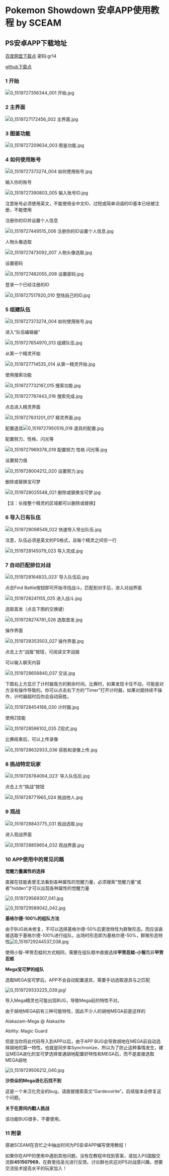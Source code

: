 # Pokemon Showdown 安卓APP使用教程 by SCEAM

## PS安卓APP下载地址

[百度网盘下载点](https://pan.baidu.com/s/1ht7MrmW) 密码:gr14

[github下载点](https://github.com/kirliavc/PokemonShowdownAndroidClient/releases/download/v1.3.7.1-cn/pasapp.apk)

### 1 开始

![0_1519727356344_001 开始.jpg](https://github.com/ps-china/blog/blob/master/PS%20APP%E7%AE%80%E5%8D%95%E6%95%99%E7%A8%8B%20%E5%9B%BE%E7%89%87%E7%89%88/001%20开始.jpg) 

### 2 主界面

![0_1519727172456_002 主界面.jpg](https://github.com/ps-china/blog/blob/master/PS%20APP%E7%AE%80%E5%8D%95%E6%95%99%E7%A8%8B%20%E5%9B%BE%E7%89%87%E7%89%88/002%20主界面.jpg) 

### 3 图鉴功能

![0_1519727209634_003 图鉴功能.jpg](https://github.com/ps-china/blog/blob/master/PS%20APP%E7%AE%80%E5%8D%95%E6%95%99%E7%A8%8B%20%E5%9B%BE%E7%89%87%E7%89%88/003%20图鉴功能.jpg)

### 4 如何使用账号

![0_1519727373274_004 如何使用账号.jpg](https://github.com/ps-china/blog/blob/master/PS%20APP%E7%AE%80%E5%8D%95%E6%95%99%E7%A8%8B%20%E5%9B%BE%E7%89%87%E7%89%88/004%20如何使用账号.jpg) 

输入你的账号

![0_1519727390803_005 输入账号ID.jpg](https://github.com/ps-china/blog/blob/master/PS%20APP%E7%AE%80%E5%8D%95%E6%95%99%E7%A8%8B%20%E5%9B%BE%E7%89%87%E7%89%88/005%20输入账号id.jpg) 

注意账号必须使用英文，不能使用全中文ID，过短或简单词语的ID基本已经被注册，不能使用

注册你的ID并设置个人信息

![0_1519727449515_006 注册你的ID设置个人信息.jpg](https://github.com/ps-china/blog/blob/master/PS%20APP%E7%AE%80%E5%8D%95%E6%95%99%E7%A8%8B%20%E5%9B%BE%E7%89%87%E7%89%88/006%20注册你的id设置个人信息.jpg) 

人物头像选取

![0_1519727473092_007 人物头像选取.jpg](https://github.com/ps-china/blog/blob/master/PS%20APP%E7%AE%80%E5%8D%95%E6%95%99%E7%A8%8B%20%E5%9B%BE%E7%89%87%E7%89%88/007%20人物头像选取.jpg) 

设置密码

![0_1519727482055_008 设置密码.jpg](https://github.com/ps-china/blog/blob/master/PS%20APP%E7%AE%80%E5%8D%95%E6%95%99%E7%A8%8B%20%E5%9B%BE%E7%89%87%E7%89%88/008%20设置密码.jpg) 

登录一个已经注册的ID

![0_1519727517920_010 登陆自己的ID.jpg](https://github.com/ps-china/blog/blob/master/PS%20APP%E7%AE%80%E5%8D%95%E6%95%99%E7%A8%8B%20%E5%9B%BE%E7%89%87%E7%89%88/010%20登陆自己的id.jpg) 

### 5 组建队伍

![0_1519727373274_004 如何使用账号.jpg](https://github.com/ps-china/blog/blob/master/PS%20APP%E7%AE%80%E5%8D%95%E6%95%99%E7%A8%8B%20%E5%9B%BE%E7%89%87%E7%89%88/004%20如何使用账号.jpg) 

进入“队伍编辑器”

![0_1519727654970_013 组建队伍.jpg](https://github.com/ps-china/blog/blob/master/PS%20APP%E7%AE%80%E5%8D%95%E6%95%99%E7%A8%8B%20%E5%9B%BE%E7%89%87%E7%89%88/013%20组建队伍.jpg) 

从第一个精灵开始

![0_1519727714535_014 从第一精灵开始.jpg](https://github.com/ps-china/blog/blob/master/PS%20APP%E7%AE%80%E5%8D%95%E6%95%99%E7%A8%8B%20%E5%9B%BE%E7%89%87%E7%89%88/014%20从第一精灵开始.jpg) 

使用搜索功能

![0_1519727732167_015 搜索功能.jpg](https://github.com/ps-china/blog/blob/master/PS%20APP%E7%AE%80%E5%8D%95%E6%95%99%E7%A8%8B%20%E5%9B%BE%E7%89%87%E7%89%88/015%20搜索功能.jpg) 

![0_1519727787443_016 搜索完成.jpg](https://github.com/ps-china/blog/blob/master/PS%20APP%E7%AE%80%E5%8D%95%E6%95%99%E7%A8%8B%20%E5%9B%BE%E7%89%87%E7%89%88/016%20搜索完成.jpg) 

点击进入精灵界面

![0_1519727831201_017 精灵界面.jpg](https://github.com/ps-china/blog/blob/master/PS%20APP%E7%AE%80%E5%8D%95%E6%95%99%E7%A8%8B%20%E5%9B%BE%E7%89%87%E7%89%88/017%20精灵界面.jpg) 

配置道具![0_1519727950519_018 道具的配置.jpg](https://github.com/ps-china/blog/blob/master/PS%20APP%E7%AE%80%E5%8D%95%E6%95%99%E7%A8%8B%20%E5%9B%BE%E7%89%87%E7%89%88/018%20道具的配置.jpg) 

配置努力、性格、闪光等

![0_1519727969378_019 配置努力 性格 闪光等.jpg](https://github.com/ps-china/blog/blob/master/PS%20APP%E7%AE%80%E5%8D%95%E6%95%99%E7%A8%8B%20%E5%9B%BE%E7%89%87%E7%89%88/019%20配置努力-性格-闪光等.jpg) 

设置努力值

![0_1519728004212_020 设置努力.jpg](https://github.com/ps-china/blog/blob/master/PS%20APP%E7%AE%80%E5%8D%95%E6%95%99%E7%A8%8B%20%E5%9B%BE%E7%89%87%E7%89%88/020%20设置努力.jpg) 

删除或替换宝可梦

![0_1519728025548_021 删除或替换宝可梦.jpg](https://github.com/ps-china/blog/blob/master/PS%20APP%E7%AE%80%E5%8D%95%E6%95%99%E7%A8%8B%20%E5%9B%BE%E7%89%87%E7%89%88/021%20删除或替换宝可梦.jpg) 

【注：长按整个精灵的区域都可以删除或替换】

### 6 导入已有队伍

![0_1519728098549_022 快速导入导出队伍.jpg](https://github.com/ps-china/blog/blob/master/PS%20APP%E7%AE%80%E5%8D%95%E6%95%99%E7%A8%8B%20%E5%9B%BE%E7%89%87%E7%89%88/022%20快速导入导出队伍.jpg) 

注意，队伍必须是英文的PS格式，且每个精灵之间空一行

![0_1519728145079_023 导入完成.jpg](https://github.com/ps-china/blog/blob/master/PS%20APP%E7%AE%80%E5%8D%95%E6%95%99%E7%A8%8B%20%E5%9B%BE%E7%89%87%E7%89%88/023%20导入完成.jpg) 

### 7 自动匹配排位对战

![0_1519728164833_023’ 导入队伍后.jpg](https://github.com/ps-china/blog/blob/master/PS%20APP%E7%AE%80%E5%8D%95%E6%95%99%E7%A8%8B%20%E5%9B%BE%E7%89%87%E7%89%88/023%20导入队伍后.jpg) 

点击Find Battle按钮即可开始寻找战斗。匹配到对手后，进入对战界面

![0_1519728241155_025 进入战斗.jpg](https://github.com/ps-china/blog/blob/master/PS%20APP%E7%AE%80%E5%8D%95%E6%95%99%E7%A8%8B%20%E5%9B%BE%E7%89%87%E7%89%88/025%20进入战斗.jpg) 

选取首发（点击下图的交换键）

![0_1519728274781_026 选取首发.jpg](https://github.com/ps-china/blog/blob/master/PS%20APP%E7%AE%80%E5%8D%95%E6%95%99%E7%A8%8B%20%E5%9B%BE%E7%89%87%E7%89%88/026%20选取首发.jpg) 

操作界面

![0_1519728353503_027 操作界面.jpg](https://github.com/ps-china/blog/blob/master/PS%20APP%E7%AE%80%E5%8D%95%E6%95%99%E7%A8%8B%20%E5%9B%BE%E7%89%87%E7%89%88/027%20操作界面.jpg) 

点击上方“战报”按钮，可阅读文字战报

可以输入聊天内容

![0_1519728656840_037 交谈.jpg](https://github.com/ps-china/blog/blob/master/PS%20APP%E7%AE%80%E5%8D%95%E6%95%99%E7%A8%8B%20%E5%9B%BE%E7%89%87%E7%89%88/037%20交谈.jpg) 

下图右上方显示了计时器我方的剩余时间。比赛时，如果发现卡住不动，可能是对方没有操作导致的。你可以点击右下方的“Timer”打开计时器，如果对面持续不操作，计时器超时后你会自动获胜。

![0_1519728454188_030 计时器.jpg](https://github.com/ps-china/blog/blob/master/PS%20APP%E7%AE%80%E5%8D%95%E6%95%99%E7%A8%8B%20%E5%9B%BE%E7%89%87%E7%89%88/030%20计时器.jpg) 

使用Z技能

![0_1519728596102_035 Z招式.jpg](https://github.com/ps-china/blog/blob/master/PS%20APP%E7%AE%80%E5%8D%95%E6%95%99%E7%A8%8B%20%E5%9B%BE%E7%89%87%E7%89%88/035%20z招式.jpg) 

比赛结束后，可以上传录像

![0_1519728632933_036 获胜和录像上传.jpg](https://github.com/ps-china/blog/blob/master/PS%20APP%E7%AE%80%E5%8D%95%E6%95%99%E7%A8%8B%20%E5%9B%BE%E7%89%87%E7%89%88/036%20获胜和录像上传.jpg) 

### 8 挑战特定玩家

![0_1519728784094_023’ 导入队伍后.jpg](https://github.com/ps-china/blog/blob/master/PS%20APP%E7%AE%80%E5%8D%95%E6%95%99%E7%A8%8B%20%E5%9B%BE%E7%89%87%E7%89%88/023%20导入队伍后.jpg) 

点击上方“挑战”按钮

![0_1519728771965_024 挑战他人.jpg](https://github.com/ps-china/blog/blob/master/PS%20APP%E7%AE%80%E5%8D%95%E6%95%99%E7%A8%8B%20%E5%9B%BE%E7%89%87%E7%89%88/024%20挑战他人.jpg) 

### 9 观战

 ![0_1519728843775_031 观战选取.jpg](https://github.com/ps-china/blog/blob/master/PS%20APP%E7%AE%80%E5%8D%95%E6%95%99%E7%A8%8B%20%E5%9B%BE%E7%89%87%E7%89%88/031%20观战选取.jpg) 

进入观战界面

![0_1519728859654_032 观战界面.jpg](https://github.com/ps-china/blog/blob/master/PS%20APP%E7%AE%80%E5%8D%95%E6%95%99%E7%A8%8B%20%E5%9B%BE%E7%89%87%E7%89%88/032%20观战界面.jpg)

### 10 APP使用中的常见问题

**觉醒力量属性的选择**

直接在技能表里无法看到各种属性的觉醒力量，必须搜索”觉醒力量”或者”hidden”才可以出现各种属性的觉醒力量

![0_1519729569307_041.jpg](https://github.com/ps-china/blog/blob/master/PS%20APP%E7%AE%80%E5%8D%95%E6%95%99%E7%A8%8B%20%E5%9B%BE%E7%89%87%E7%89%88/041.jpg) 

![0_1519729589042_042.jpg](https://github.com/ps-china/blog/blob/master/PS%20APP%E7%AE%80%E5%8D%95%E6%95%99%E7%A8%8B%20%E5%9B%BE%E7%89%87%E7%89%88/042.jpg) 

**基格尔德-100%的组队方法**

由于BUG尚未修复，不可以选择基格尔德-50%后更改特性为群聚形态。而应该直接选取于基格尔德-100%进行组队，出场时形态即为基格尔德-50%，群聚形态特性![0_1519729244537_038.jpg](https://github.com/ps-china/blog/blob/master/PS%20APP%E7%AE%80%E5%8D%95%E6%95%99%E7%A8%8B%20%E5%9B%BE%E7%89%87%E7%89%88/038.jpg) 

使用小智-甲贺忍蛙的方式相同，需要在组队框中直接选择**甲贺忍蛙-小智**而非**甲贺忍蛙**

**Mega宝可梦的组队**

选取MEGA宝可梦后，APP不会自动配置道具，需要手动选取道具与之匹配

![0_1519729333225_039.jpg](https://github.com/ps-china/blog/blob/master/PS%20APP%E7%AE%80%E5%8D%95%E6%95%99%E7%A8%8B%20%E5%9B%BE%E7%89%87%E7%89%88/039.jpg)!

导入Mega精灵也可能出现BUG，导致Mega前的特性不对。

由于胡地MEGA前有三种可能特性，因此不少人的胡地MEGA前是这样的

Alakazam-Mega @ Alakazite  

Ability: Magic Guard  

但是当你将此代码导入到APP以后，由于APP BUG会导致胡地在MEGA前自动选择胡地的第一特性，也就是同步率Synchronize，所以为了防止这种事情发生，建议MEGA进化的宝可梦选择普通胡地配置好特性和MEGA石，而不是直接选取MEGA胡地

![0_1519729506212_040.jpg](https://github.com/ps-china/blog/blob/master/PS%20APP%E7%AE%80%E5%8D%95%E6%95%99%E7%A8%8B%20%E5%9B%BE%E7%89%87%E7%89%88/040.jpg) 

**沙奈朵的Mega进化石找不到**

这是一个未汉化完全的bug，请直接搜索英文“Gardevoirite”。后续版本会修复这个问题。

**关于在房间内戳人挑战**

该功能BUG很多，不要使用。

### 11 附录

感谢SCEAM在百忙之中抽出时间为PS安卓APP编写使用教程！

如果你在APP的使用中遇到其他问题，没有在教程中找到答案，请加入PS国服交流群**451507969**，在群里找圣光进行反馈。讨论群也欢迎对PS对战感兴趣，想要交流技术提高水平的玩家加入！
